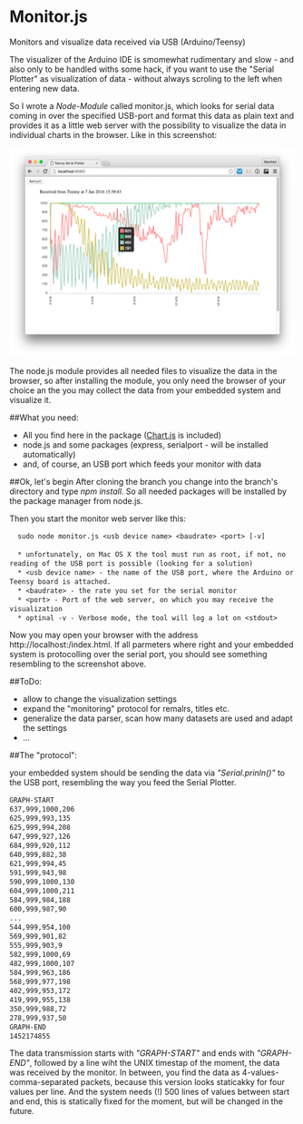 # Monitor.js
Monitors and visualize data received via USB (Arduino/Teensy)

The visualizer of the Arduino IDE is smomewhat rudimentary and slow - and also only to be handled withs some hack, if you want to use the "Serial Plotter" as visualization of data - without always scroling to the left when entering new data.

So I wrote a _Node-Module_ called monitor.js, which looks for serial data coming in over the specified USB-port and format this data as plain text and provides it as a little web server with the possibility to visualize the data in individual charts in the browser. Like in this screenshot:

![alt tag](images/Screenshot.png)

The node.js module provides all needed files to visualize the data in the browser, so after installing the module, you only need the browser of your choice an the you may collect the data from your embedded system and visualize it.

##What you need:
* All you find here in the package ([Chart.js](https://github.com/nnnick/Chart.js) is included)
* node.js and some packages (express, serialport - will be installed automatically)
* and, of course, an USB port which feeds your monitor with data

##Ok, let's begin
After cloning the branch you change into the branch's directory and type *npm install*. So all needed packages will be installed by the package manager from node.js.

Then you start the monitor web server like this:

      sudo node monitor.js <usb device name> <baudrate> <port> [-v]
      
      * unfortunately, on Mac OS X the tool must run as root, if not, no reading of the USB port is possible (looking for a solution) 
      * <usb device name> - the name of the USB port, where the Arduino or Teensy board is attached.
      * <baudrate> - the rate you set for the serial monitor
      * <port> - Port of the web server, on which you may receive the visualization
      * optinal -v - Verbose mode, the tool will log a lot on <stdout>
      
Now you may open your browser with the address http://localhost:<port>/index.html. If all parmeters where right and your embedded system is protocolling over the serial port, you should see something resembling to the screenshot above.

##ToDo: 
* allow to change the visualization settings
* expand the "monitoring" protocol for remalrs, titles etc.
* generalize the data parser, scan how many datasets are used and adapt the settings
* ...

##The "protocol":

your embedded system should be sending the data via *"Serial.prinln()"* to the USB port, resembling the way you feed the Serial Plotter.

```
GRAPH-START
637,999,1000,206
625,999,993,135
625,999,994,208
647,999,927,126
684,999,920,112
640,999,882,38
621,999,994,45
591,999,943,98
590,999,1000,130
604,999,1000,211
584,999,984,188
600,999,987,90
...
544,999,954,100
569,999,901,82
555,999,903,9
582,999,1000,69
482,999,1000,107
584,999,963,186
568,999,977,198
402,999,953,172
419,999,955,138
350,999,988,72
278,999,937,50
GRAPH-END
1452174855
```
The data transmission starts with *"GRAPH-START"* and ends with *"GRAPH-END"*, followed by a line wiht the UNIX timestap of the moment, the data was received by the monitor. In between, you find the data as 4-values-comma-separated packets, because this version looks staticakky for four values per line. And the system needs (!) 500 lines of values between start and end, this is statically fixed for the moment, but will be changed in the future.


